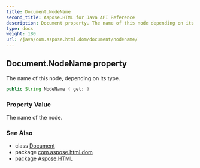 ```yaml
---
title: Document.NodeName
second_title: Aspose.HTML for Java API Reference
description: Document property. The name of this node depending on its type
type: docs
weight: 180
url: /java/com.aspose.html.dom/document/nodename/
---
```

## Document.NodeName property

The name of this node, depending on its type.

```java
public String NodeName { get; }
```

### Property Value

The name of the node.

### See Also

* class [Document](../)
* package [com.aspose.html.dom](../../document/)
* package [Aspose.HTML](../../../)
